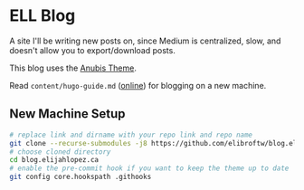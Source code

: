 # ELL Blog

A site I'll be writing new posts on, since Medium is centralized, slow, and doesn't allow you to export/download posts.

This blog uses the [Anubis Theme](https://github.com/Mitrichius/hugo-theme-anubis).

Read `content/hugo-guide.md` ([online](https://blog.elijahlopez.ca/hugo-guide#new-machine-setup)) for blogging on a new machine.

## New Machine Setup

```bash
# replace link and dirname with your repo link and repo name
git clone --recurse-submodules -j8 https://github.com/elibroftw/blog.elijahlopez.ca.git
# choose cloned directory
cd blog.elijahlopez.ca
# enable the pre-commit hook if you want to keep the theme up to date
git config core.hookspath .githooks
```
